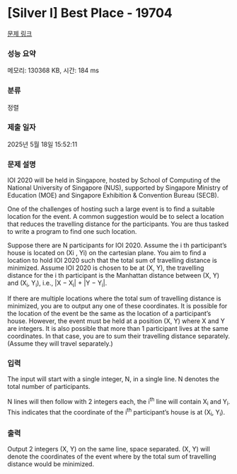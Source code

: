 # [Silver I] Best Place - 19704 

[문제 링크](https://www.acmicpc.net/problem/19704) 

### 성능 요약

메모리: 130368 KB, 시간: 184 ms

### 분류

정렬

### 제출 일자

2025년 5월 18일 15:52:11

### 문제 설명

<p>IOI 2020 will be held in Singapore, hosted by School of Computing of the National University of Singapore (NUS), supported by Singapore Ministry of Education (MOE) and Singapore Exhibition & Convention Bureau (SECB).</p>

<p>One of the challenges of hosting such a large event is to find a suitable location for the event. A common suggestion would be to select a location that reduces the travelling distance for the participants. You are thus tasked to write a program to find one such location.</p>

<p>Suppose there are N participants for IOI 2020. Assume the i th participant’s house is located on (Xi , Yi) on the cartesian plane. You aim to find a location to hold IOI 2020 such that the total sum of travelling distance is minimized. Assume IOI 2020 is chosen to be at (X, Y), the travelling distance for the i th participant is the Manhattan distance between (X, Y) and (X<sub>i</sub>, Y<sub>i</sub>), i.e., |X − X<sub>i</sub>| + |Y − Y<sub>i</sub>|.</p>

<p>If there are multiple locations where the total sum of travelling distance is minimized, you are to output any one of these coordinates. It is possible for the location of the event be the same as the location of a participant’s house. However, the event must be held at a position (X, Y) where X and Y are integers. It is also possible that more than 1 participant lives at the same coordinates. In that case, you are to sum their travelling distance separately. (Assume they will travel separately.)</p>

### 입력 

 <p>The input will start with a single integer, N, in a single line. N denotes the total number of participants.</p>

<p>N lines will then follow with 2 integers each, the i<sup>th</sup> line will contain X<sub>i</sub> and Y<sub>i</sub>. This indicates that the coordinate of the i<sup>th</sup> participant’s house is at (X<sub>i</sub>, Y<sub>i</sub>).</p>

### 출력 

 <p>Output 2 integers (X, Y) on the same line, space separated. (X, Y) will denote the coordinates of the event where by the total sum of travelling distance would be minimized.</p>

